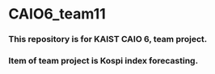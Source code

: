 # CAIO6_team11
### This repository is for KAIST CAIO 6, team project.

### Item of team project is Kospi index forecasting.
